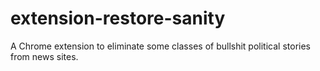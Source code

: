 extension-restore-sanity
========================

A Chrome extension to eliminate some classes of bullshit political stories from news sites.